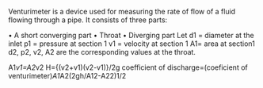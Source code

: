 Venturimeter  is a device used for measuring the rate of flow of a fluid
flowing through a pipe. It consists of three parts:

• A short converging part
• Throat
• Diverging part
Let d1 = diameter at the inlet
p1 = pressure at section 1
v1 = velocity at section 1
A1= area at section1
d2, p2, v2, A2 are the corresponding values at the throat.

A1*v1=A2*v2
				H={(v2+v1)(v2-v1)}/2g
coefficient of discharge=(coeficient of venturimeter)*A1*A2(2gh/A12-A22)1/2

